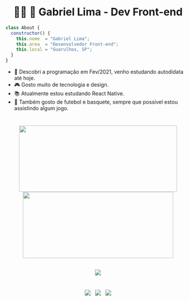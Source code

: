 <h1 align="center" display="inline">👩‍💻 🚀 Gabriel Lima - Dev Front-end</h1>

```js
class About {
  constructor() {
    this.nome  = "Gabriel Lima";
    this.area  = "Desenvolvedor Front-end";
    this.local = "Guarulhos, SP";
  }
}
```

* 💙 Descobri a programação em Fev/2021, venho estudando autodidata até hoje.
* 🎮 Gosto muito de tecnologia e design.
* 📚 Atualmente estou estudando React Native.
* 🏀 Também gosto de futebol e basquete, sempre que possível estou assistindo algum jogo.

#

<div align="center" display="inline">
  <a href="https://github.com/gabriellima2">
  <img height="180em" src="https://github-readme-stats.vercel.app/api?username=gabriellima2&show_icons=true&theme=prussian&include_all_commits=true&hide_border=true" width="430px"/>
  <img height="180em" src="https://github-readme-stats.vercel.app/api/top-langs/?username=gabriellima2&layout=compact&langs_count=7&theme=prussian&hide_border=true" width="410px"/>
</div>

<br />

<p align="center">
  <a href="https://skillicons.dev">
    <img src="https://skillicons.dev/icons?i=html,css,js,ts,react,nextjs,redux,styledcomponents,tailwind,jest,figma" />
  </a>
</p>

#

<p align="center">
  <a href="mailto:gabriel.rslima10@gmail.com" alt="Link para Gmail" rel="noreferrer" target="_blank">
  <img src="https://img.shields.io/badge/Gmail-D14836?style=for-the-badge&logo=gmail&logoColor=white" /></a>
  &nbsp;
  <a href="https://www.linkedin.com/in/gabriel-lima-860612236" alt="Link para Linkedin" rel="noreferrer" target="_blank">
  <img src="https://img.shields.io/badge/LinkedIn-0077B5?style=for-the-badge&logo=linkedin&logoColor=white" /></a>
  &nbsp;
  <a href="https://gabriellima-frontend.vercel.app/" alt="Link para meu site(portfólio)" rel="noreferrer" target="_blank">
  <img src="https://img.shields.io/badge/Meu%20Website-EDD11D?style=for-the-badge" /></a>
</p>

